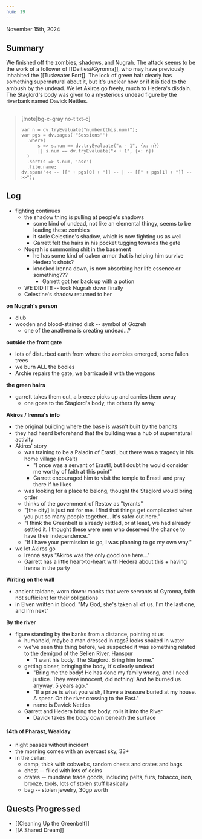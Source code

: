 ```yaml
---
num: 19
---
```

November 15th, 2024

## Summary
We finished off the zombies, shadows, and Nugrah. The attack seems to be the work of a follower of [[Deities#Gyronna]], who may have previously inhabited the [[Tuskwater Fort]]. The lock of green hair clearly has something supernatural about it, but it's unclear how or if it is tied to the ambush by the undead. We let Akiros go freely, much to Hedera's disdain. The Staglord's body was given to a mysterious undead figure by the riverbank named Davick Nettles.

##
>[!note|bg-c-gray no-t txt-c]
>```dataviewjs
>var n = dv.tryEvaluate("number(this.num)");
>var pgs = dv.pages('"Sessions"')
>	.where(
>		s => s.num == dv.tryEvaluate("x - 1", {x: n})
>		|| s.num == dv.tryEvaluate("x + 1", {x: n})
>	)
>	.sort(s => s.num, 'asc')
>	.file.name;
>dv.span("<< -- [[" + pgs[0] + "]] -- | -- [[" + pgs[1] + "]] -- >>");
>```

## Log
- fighting continues
	- the shadow thing is pulling at people's shadows
		- some kind of undead, not like an elemental thingy, seems to be leading these zombies
		- it stole Celestine's shadow, which is now fighting us as well
		- Garrett felt the hairs in his pocket tugging towards the gate
	- Nugrah is summoning shit in the basement
		- he has some kind of oaken armor that is helping him survive Hedera's shots?
		- knocked Irenna down, is now absorbing her life essence or something???
			- Garrett got her back up with a potion
	- WE DID IT!! -- took Nugrah down finally
	- Celestine's shadow returned to her

**on Nugrah's person**
- club
- wooden and blood-stained disk -- symbol of Gozreh
	- one of the anathema is creating undead...?

**outside the front gate**
- lots of disturbed earth from where the zombies emerged, some fallen trees
- we burn ALL the bodies
- Archie repairs the gate, we barricade it with the wagons

**the green hairs**
- garrett takes them out, a breeze picks up and carries them away
	- one goes to the Staglord's body, the others fly away

**Akiros / Irenna's info**
- the original building where the base is wasn't built by the bandits
- they had heard beforehand that the building was a hub of supernatural activity
- Akiros' story
	- was training to be a Paladin of Erastil, but there was a tragedy in his home village (in Galt)
		- "I once was a servant of Erastil, but I doubt he would consider me worthy of faith at this point"
		- Garrett encouraged him to visit the temple to Erastil and pray there if he likes
	- was looking for a place to belong, thought the Staglord would bring order
	- thinks of the government of Restov as "tyrants"
	- "\[the city] is just not for me. I find that things get complicated when you put so many people together... It's safer out here."
	- "I think the Greenbelt is already settled, or at least, we had already settled it. I thought these were men who deserved the chance to have their independence."
	- "If I have your permission to go, I was planning to go my own way."
- we let Akiros go
	- Irenna says "Akiros was the only good one here..."
	- Garrett has a little heart-to-heart with Hedera about this + having Irenna in the party

**Writing on the wall**
- ancient taldane, worn down: monks that were servants of Gyronna, faith not sufficient for their obligations
- in Elven written in blood: "My God, she's taken all of us. I'm the last one, and I'm next"

**By the river**
- figure standing by the banks from a distance, pointing at us
	- humanoid, maybe a man dressed in rags? looks soaked in water
	- we've seen this thing before, we suspected it was something related to the demigod of the Sellen River, Hanspur 
		- "I want his body. The Staglord. Bring him to me."
	- getting closer, bringing the body, it's clearly undead
		- "Bring me the body! He has done my family wrong, and I need justice. They were innocent, did nothing! And he burned us anyway. 5 years ago."
		- "If a prize is what you wish, I have a treasure buried at my house. A spear. On the river crossing to the East."
		- name is Davick Nettles
	- Garrett and Hedera bring the body, rolls it into the River
		- Davick takes the body down beneath the surface

#### **14th of Pharast, Wealday**
- night passes without incident
- the morning comes with an overcast sky, 33*
- in the cellar:
	- damp, thick with cobwebs, random chests and crates and bags
	- chest -- filled with lots of coins
	- crates -- mundane trade goods, including pelts, furs, tobacco, iron, bronze, tools, lots of stolen stuff basically
	- bag -- stolen jewelry, 30gp worth

## Quests Progressed
- [[Cleaning Up the Greenbelt]]
- [[A Shared Dream]]